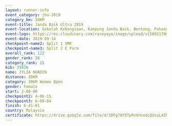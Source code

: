 ```yaml
---
layout: runner-info 
event_category: jbu-2019 
category_km: 30KM 
event-title: Janda Baik Ultra 2019 
event-location: Sekolah Kebangsaan, Kampung Janda Baik, Bentong, Pahang, Malaysia 
event-logo: https://res.cloudinary.com/raceyaya/image/upload/v1569217009/logo/janda-baik_vch1pc.jpg 
event-date: 2019-09-14 
checkpoint-name2: Split 1 SMK 
checkpoint-name3: Split 2 E Farm 
overall_rank: 122
gender_rank: 26
category_rank: 15
bib: 33016
name: IYLIA NORDIN
distance: 30KM
category: 30KM Women Open
gender: Female
start: 2-00-00
checkpoint2: 4-06-15
checkpoint3: 6-09-04
finish: 6-41-01
country: Malaysia
certificate: https://drive.google.com/file/d/18Fg7XYSTpRvUnceoLGUssL4SbySoAIPE/view?usp=sharing
---
```

